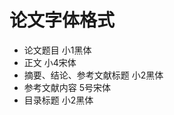 <!-- 2018/4/10 -->

# 论文字体格式

- 论文题目 小1黑体
- 正文     小4宋体
- 摘要、结论、参考文献标题  小2黑体
- 参考文献内容  5号宋体
- 目录标题     小2黑体
